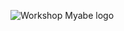 ![Workshop Myabe logo](https://workshopmaybe.com/wp-content/uploads/2020/09/wsm_full_tropic_medium.png)

